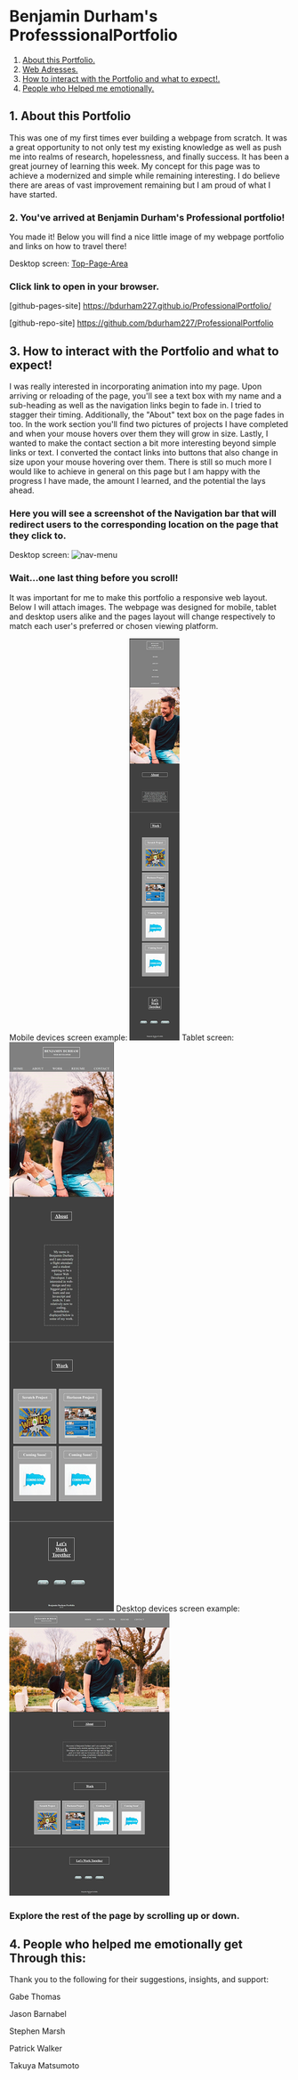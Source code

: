 # Benjamin Durham's ProfesssionalPortfolio
1. [ About this Portfolio. ](#about)
2. [ Web Adresses. ](#web-address)
3. [ How to interact with the Portfolio and what to expect!. ](#how-to)
4. [ People who Helped me emotionally. ](#contributions)




<a name="about"></a>
## 1. About this Portfolio

This was one of my first times ever building a webpage from scratch. It was a great opportunity to not only test my existing knowledge as well as push me into realms of research, hopelessness, and finally success. It has been a great journey of learning this week. My concept for this page was to achieve a modernized and simple while remaining interesting. I do believe there are areas of vast improvement remaining but I am proud of what I have started.





<a name="web-address"></a>
### 2. You've arrived at Benjamin Durham's Professional portfolio!

You made it! Below you will find a nice little image of my webpage portfolio and links on how to travel there!


Desktop screen:
[Top-Page-Area](assets/images/fullscreenshot.png "Top-Page-Area")


### Click link to open in your browser.

[github-pages-site] https://bdurham227.github.io/ProfessionalPortfolio/

[github-repo-site] https://github.com/bdurham227/ProfessionalPortfolio




<a name="how-to"></a>
## 3. How to interact with the Portfolio and what to expect!

I was really interested in incorporating animation into my page. Upon arriving or reloading of the page, you'll see a text box with my name and a sub-heading as well as the navigation links begin to fade in. I tried to stagger their timing. Additionally, the "About" text box on the page fades in too. In the work section you'll find two pictures of projects I have completed and when your mouse hovers over them they will grow in size. Lastly, I wanted to make the contact section a bit more interesting beyond simple links or text. I converted the contact links into buttons that also change in size upon your mouse hovering over them. There is still so much more I would like to achieve in general on this page but I am happy with the progress I have made, the amount I learned, and the potential the lays ahead.

### Here you will see a screenshot of the Navigation bar that will redirect users to the corresponding location on the page that they click to.
Desktop screen:
![nav-menu](assets\images\navbar.png "Navigational Menu")

### Wait...one last thing before you scroll!
It was important for me to make this portfolio a responsive web layout. Below I will attach images. The webpage was designed for mobile, tablet and desktop users alike and the pages layout will change respectively to match each user's preferred or chosen viewing platform.

Mobile devices screen example:
![body-section](assets\images\background3.png "body-section")
Tablet screen:
![body-section](assets\images\background2.png "body-section")
Desktop devices screen example:
![body-section](assets\images\background1.png "body-section")

### Explore the rest of the page by scrolling up or down.

<a name="contributions"></a>
## 4. People who helped me emotionally get Through this:

Thank you to the following for their suggestions, insights, and support:

Gabe Thomas

Jason Barnabel

Stephen Marsh

Patrick Walker

Takuya Matsumoto













































